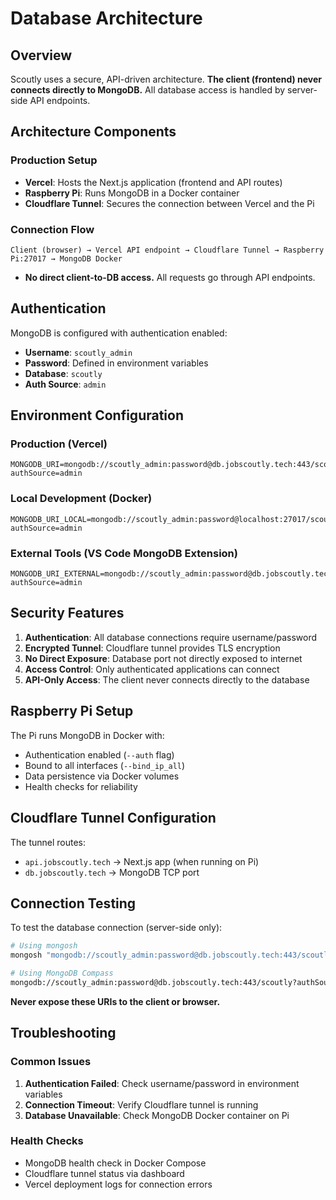 # Database Architecture

## Overview

Scoutly uses a secure, API-driven architecture. **The client (frontend) never connects directly to MongoDB.** All database access is handled by server-side API endpoints.

## Architecture Components

### Production Setup

- **Vercel**: Hosts the Next.js application (frontend and API routes)
- **Raspberry Pi**: Runs MongoDB in a Docker container
- **Cloudflare Tunnel**: Secures the connection between Vercel and the Pi

### Connection Flow

```
Client (browser) → Vercel API endpoint → Cloudflare Tunnel → Raspberry Pi:27017 → MongoDB Docker
```

- **No direct client-to-DB access.** All requests go through API endpoints.

## Authentication

MongoDB is configured with authentication enabled:

- **Username**: `scoutly_admin`
- **Password**: Defined in environment variables
- **Database**: `scoutly`
- **Auth Source**: `admin`

## Environment Configuration

### Production (Vercel)

```env
MONGODB_URI=mongodb://scoutly_admin:password@db.jobscoutly.tech:443/scoutly?authSource=admin
```

### Local Development (Docker)

```env
MONGODB_URI_LOCAL=mongodb://scoutly_admin:password@localhost:27017/scoutly?authSource=admin
```

### External Tools (VS Code MongoDB Extension)

```env
MONGODB_URI_EXTERNAL=mongodb://scoutly_admin:password@db.jobscoutly.tech:443/scoutly?authSource=admin
```

## Security Features

1. **Authentication**: All database connections require username/password
2. **Encrypted Tunnel**: Cloudflare tunnel provides TLS encryption
3. **No Direct Exposure**: Database port not directly exposed to internet
4. **Access Control**: Only authenticated applications can connect
5. **API-Only Access**: The client never connects directly to the database

## Raspberry Pi Setup

The Pi runs MongoDB in Docker with:

- Authentication enabled (`--auth` flag)
- Bound to all interfaces (`--bind_ip_all`)
- Data persistence via Docker volumes
- Health checks for reliability

## Cloudflare Tunnel Configuration

The tunnel routes:

- `api.jobscoutly.tech` → Next.js app (when running on Pi)
- `db.jobscoutly.tech` → MongoDB TCP port

## Connection Testing

To test the database connection (server-side only):

```bash
# Using mongosh
mongosh "mongodb://scoutly_admin:password@db.jobscoutly.tech:443/scoutly?authSource=admin"

# Using MongoDB Compass
mongodb://scoutly_admin:password@db.jobscoutly.tech:443/scoutly?authSource=admin
```

**Never expose these URIs to the client or browser.**

## Troubleshooting

### Common Issues

1. **Authentication Failed**: Check username/password in environment variables
2. **Connection Timeout**: Verify Cloudflare tunnel is running
3. **Database Unavailable**: Check MongoDB Docker container on Pi

### Health Checks

- MongoDB health check in Docker Compose
- Cloudflare tunnel status via dashboard
- Vercel deployment logs for connection errors
